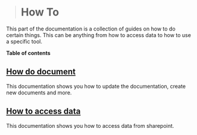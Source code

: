 > # How To

This part of the documentation is a collection of guides on how to do certain things. This can be anything from how to access data to how to use a specific tool.

**Table of contents**

## [How do document](HowTo/documentation.md)

This documentation shows you how to update the documentation, create new documents and more.

## [How to access data](HowTo/access_data.md)

This documentation shows you how to access data from sharepoint.
